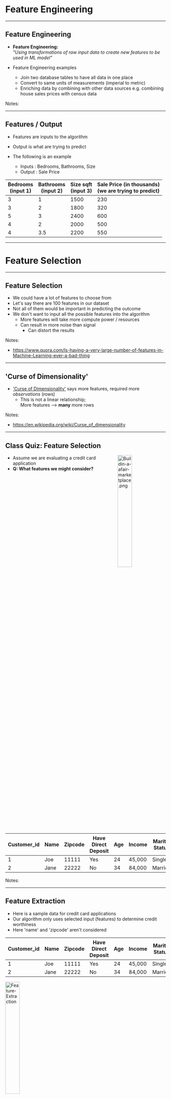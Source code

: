 # Feature Engineering
---

## Feature Engineering

 * **Feature Engineering:**   
    _"Using transformations of raw input data to create new features to be used in ML model"_

 * Feature Engineering examples
    - Join two database tables to have all data in one place
    - Convert to same units of measurements  (imperial to metric)
    - Enriching data by combining with other data sources e.g. combining house sales prices with census data


Notes:

---

## Features / Output

 * Features are inputs to the algorithm

 * Output is what are trying to predict

 * The following is an example
    - Inputs : Bedrooms, Bathrooms, Size
    - Output : Sale Price

| Bedrooms <br/>(input 1) | Bathrooms <br/>(input 2) | Size sqft <br/>(input 3) | Sale Price (in thousands) <br/>(we are trying to predict) |
|--------------------|---------------------|----------------|------------------------------------------------------|
| 3                  | 1                   | 1500           | 230                                                  |
| 3                  | 2                   | 1800           | 320                                                  |
| 5                  | 3                   | 2400           | 600                                                  |
| 4                  | 2                   | 2000           | 500                                                  |
| 4                  | 3.5                 | 2200           | 550                                                  |

---

# Feature Selection

---

## Feature Selection

- We could have a lot of features to choose from
- Let's say there are 100 features in our dataset
- Not all of them would be important in predicting the outcome
- We don't want to input all the possible features into the algorithm
    - More features will take more compute power / resources
    - Can result in more noise than signal
        - Can distort the results

Notes:
- https://www.quora.com/Is-having-a-very-large-number-of-features-in-Machine-Learning-ever-a-bad-thing

---

## 'Curse of Dimensionality'

- ['Curse of Dimensionality'](https://en.wikipedia.org/wiki/Curse_of_dimensionality) says more features, required more _observations_ (rows)
    - This is not a linear relationship;  
    More features --> **many** more rows


Notes:
- https://en.wikipedia.org/wiki/Curse_of_dimensionality

---

## Class Quiz: Feature Selection

<img src="../../assets/images/icons/quiz-icon.png" alt="Buildin-a-afair-marketplace.png" style="width:30%;float:right;"/><!-- {"left" : 6.95, "top" : 0.93, "height" : 2.12, "width" : 3.18} -->

  * Assume we are evaluating a credit card application
  * **Q: What features we might consider?**

<br clear="all"/>

| Customer_id | Name | Zipcode | Have Direct Deposit | Age | Income | Marital Status | Owns a Home |
|-------------|------|---------|---------------------|-----|--------|----------------|-------------|
| 1           | Joe  | 11111   | Yes                 | 24  | 45,000 | Single         | No          |
| 2           | Jane | 22222   | No                  | 34  | 84,000 | Married        | Yes         |
<!-- {"left" : 0.25, "top" : 4.72, "height" : 2.11, "width" : 9.75, "columnwidth" : [1.22, 1.22, 1.22, 1.22, 1.22, 1.22, 1.22, 1.22]} -->


Notes:

---

## Feature Extraction

 * Here is a sample data for credit card applications
 * Our algorithm only uses selected input (features) to determine credit worthiness
 * Here 'name' and 'zipcode' aren't considered


  | Customer_id | Name | Zipcode | Have Direct Deposit | Age | Income | Marital Status | Owns a Home |
  |-------------|------|---------|---------------------|-----|--------|----------------|-------------|
  | 1           | Joe  | 11111   | Yes                 | 24  | 45,000 | Single         | No          |
  | 2           | Jane | 22222   | No                  | 34  | 84,000 | Married        | Yes         |
<!-- {"left" : 0.26, "top" : 2.79, "height" : 2.39, "width" : 9.74, "columnwidth" : [1.32, 0.94, 1.29, 1.5, 0.75, 1.08, 1.29, 1.57]} -->


<img src="../../assets/images/machine-learning/Feature-Extraction.png" alt="Feature-Extraction" style="width:30%;"/> <!-- {"left" : 4.14, "top" : 5.32, "height" : 0.45, "width" : 1.97} -->


|             |      |         | Age | Income | Marital Status | Owns a Home |
|-------------|------|---------|-----|--------|----------------|-------------|
|             |      |         | 24  | 45,000 | Single         | No          |
|             |      |         | 34  | 84,000 | Married        | Yes         |

<!-- {"left" : 1.02, "top" : 5.87, "height" : 1.51, "width" : 8.2, "columnwidth" : [0.5, 0.5, 0.5, 1.09, 1.82, 1.82, 1.82]} -->




Notes:

---

## Incorporating Domain Knowledge

 * In the previous example how did we figure out the features to consider?
   - probably 'common sense' :-)

 * In practice we use our **domain knowledge** to identify important features

Notes:

---

## Categorical Variables

 * Some of the variables have string content
 * Example: Marital Status / Owns a Home
 * Feature vectors must be numeric.
 * We have to convert the variable to a numeric value.
 * Example:  
  `Owns A Home -> 0 = No, 1 = Yes`
 * Categorical Variables are essentially structured data, despite being strings.
 * Unstructured data would include things like: documents, emails, tweets

<img src="../../assets/images/machine-learning/Categorical-Variables.png" alt="Categorical-Variables" style="width:60%;"/> <!-- {"left" : 0.26, "top" : 5.16, "height" : 1.64, "width" : 9.74} -->





Notes:

---

## Encoding Categorical Variables

 * We have to convert our categorical variables into numbers
 * 3 Strategies:
    - Factorization / Indexing
    - One-Hot-Encoding/Dummy Variables
    - Quantization


Notes:

---

## Example of Factorization / Indexing

 * We can convert our string variables into factors / numbers
 * This means we assign a number to each unique value of the column
 * Added benefits
    - Numbers are more efficient to store
    - And compute!

<img src="../../assets/images/machine-learning/factorization-3.png" alt="factorization" style="max-width:70%"/>  


Notes:

---

## Potential Problems With Factorization / Indexing

 * Some ML algorithms can start interpreting the numbers!
 * In the example below, an ML algorithm can think
    - 2 (Divorced)  >  1 (Single)  > 0 (Married)

 * This can lead to surprising outcomes
 * We can fix this by 'one-hot-encoding' method



<img src="../../assets/images/machine-learning/factorization-3.png" alt="Factorization" style="max-width:60%;"/>


Notes:

---

## Dummy Variables / One-Hot-Encoding

 * Dummy variables can help us treat the different values separately
    - Without trying to infer some relationship between values.
 * 'dummy variables' assigns  true / false to each.
    - Note, only one bit is on
    - This is called **ONE-HOT-Encoding**

<img src="../../assets/images/machine-learning/one-hot-encoding-1.png" alt="Dummy-Variables" style="max-width:90%;"/><!-- {"left" : 0.52, "top" : 3.76, "height" : 2.9, "width" : 9.21} -->


Notes:

---

## Quantization

 * Sometimes we do want the ML model to interpret categorical variables
    - Grades :  A > B > C > D
    - Domain specific meaning
 * For example, colors in physics has a numeric meaning:
    - Red: 480 THz frequency of light
    - Green: 600 THz
 * This might allow our models to make inferences
    - e.g., Orange is close to red on the spectrum, but more distant from violet.

<img src="../../assets/images/machine-learning/3rd-party/Quantization.png" alt="Quantization" style="width:50%;"/><!-- {"left" : 2.76, "top" : 5.42, "height" : 2, "width" : 4.73} -->




Notes:

Image credit : https://study.com/academy/lesson/the-nature-of-light-origin-spectrum-color-frequency.html


---

## Generating New Dimensions

 * Problem: Comparing house prices
 * Can we say Mountain View is most expensive city?
 * On first table, there is no data point for 'size of the house'
 * May be an 'apples-to-apples' comparison would be 'price per sq. foot'



| City           | House Price   |
|--------        |----------     |
| San Jose       | 800k          |
| Mountain View  | 1,200 k (1.2M)|
| San Francisco  | 1,000 k (1 M) |
| Gilroy         | 700 k         |

<!-- {"left" : 0.49, "top" : 3.62, "height" : 2.01, "width" : 3.6, "columnwidth" : [1.82, 1.78]} -->

<img src="../../assets/images/machine-learning/feature-envgineering-1.png" alt="feature-envgineering" style="max-width:30%;"/> <!-- {"left" : 4.35, "top" : 3.59, "height" : 2.64, "width" : 5.47} -->



Notes:

---

## Converting Word to Vectors

<img src="../../assets/images/machine-learning/word-to-vectors-1.png" alt="word-to-vectors" style="max-width:100%;"/> <!-- {"left" : 0.3, "top" : 1.07, "height" : 5.36, "width" : 9.66} -->




Notes:

---

# Scaling and Normalization

---

## Scaling
 * Usually data needs to be cleaned up and transformed before creating features
 * In the data below, we see **age** and **income** are in two different scales
    - age : ranges from 33 - 60
    - income ranges from 32,000  to 120,000
 * Some algorithms will yield better results if these different ranges can be scaled to a uniform range
    - Remove high magnitude data

<img src="../../assets/images/machine-learning/scaling-1.png" style="width:50%;"/>

---
## Scaling Approaches

<!-- TODO: Shiva -->

<img src="../../assets/images/formulas/scaling-z-score-1.png" style="width:25%;float:right;"/><!-- {"left" : 4.2, "top" : 4.73, "height" : 0.34, "width" : 1.84} -->

* Z-Scoring:
    - Subtract mean and divide standard deviation

<br clear="all" />

<img src="../../assets/images/formulas/scaling-min-max-1.png" style="width:25%;float:right;"/>

* Min-Max Scaling
    - Scale between a range (0 to 1   or 1 to 100)



Notes:

---

## Scaling Example

```python
import pandas as pd

data = pd.DataFrame ( { 'age' : [33,45,42,35,60],
                        'income' : [40000,80000,120000,32000,110000]
                    })

## z-score scaling
data_scaled_z =  (data - data.mean()) / data.std()

## min-max scaling
data_scaled_mm = (data - data.min()) / (data.max() - data.min())
```

- Here our original data (left) , z-scaling (middle) is on a uniform distribution;   and min-max scale (right) is between 0 to 1.0

<img src="../../assets/images/machine-learning/scaling-3.png" style="width:20%;"/>
<img src="../../assets/images/machine-learning/scaling-3-z.png" style="width:25%;"/>
<img src="../../assets/images/machine-learning/scaling-3-min-max.png" style="width:25%;"/>

---
## Scaling Example 2

```python
import pandas as pd

data = pd.DataFrame ( { 'age' : [33,45,42,35,60],
                        'income' : [40000,80000,120000,32000,110000],
                        'home_owner' : ['no', 'yes', 'no', 'yes', 'yes' ],
                        'marital_status' : ['single', 'married', 'divorced', 'single', 'married'],
                        'approved' : ['no', 'yes', 'yes', 'no', 'yes']
                    })
data

data['age_z'] = (data['age'] - data['age'].mean()) / data['age'].std()
data['income_z'] = (data['income'] - data['income'].mean()) / data['income'].std()
data
```
<!-- TODO shiva -->

<img src="../../assets/images/machine-learning/scaling-1.png" style="width:35%;float:left;"/>
<img src="../../assets/images/machine-learning/scaling-2.png" style="width:50%;float:right;"/>


Notes:

---


## Lab : Exploratory Data Analysis (EDA)

 * **Overview:**
    - Analyze house sales data

 * **Approximate Time:**
    - 20 - 25 mins

 * **Instructions:**
    - **'exploration/explore-house-sales' lab for Python / R / Spark**



Notes:

---

## Bonus Lab : Feature Engineering

 * **Overview:**
    - Feature engineering exercises

 * **Approximate Time:**
    - 20 - 30 mins

 * **Instructions:**
    - **'feature-eng' lab for Python / R / Spark**


Notes:


---
